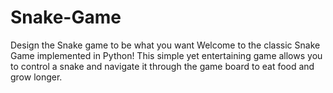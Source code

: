 # Snake-Game
Design the Snake game to be what you want
Welcome to the classic Snake Game implemented in Python! This simple yet entertaining game allows you to control a snake and navigate it through the game board to eat food and grow longer.

